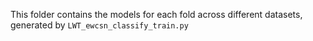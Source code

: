 This folder contains the models for each fold across different datasets, generated by `LWT_ewcsn_classify_train.py`

